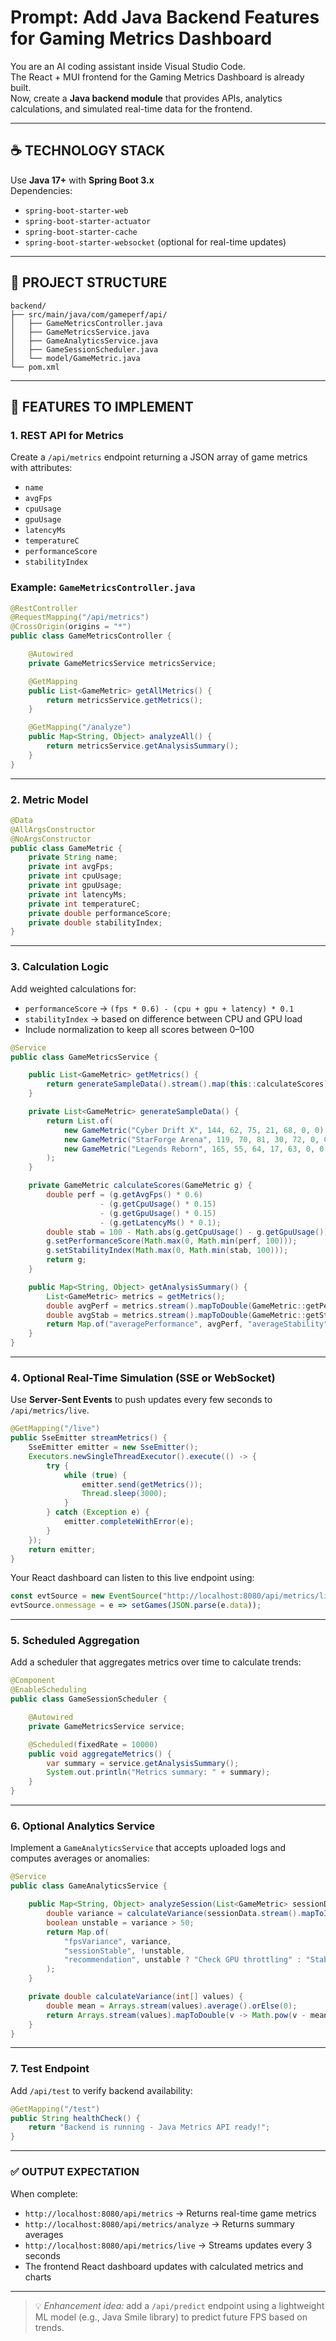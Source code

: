 # Prompt: Add Java Backend Features for Gaming Metrics Dashboard

You are an AI coding assistant inside Visual Studio Code.  
The React + MUI frontend for the Gaming Metrics Dashboard is already built.  
Now, create a **Java backend module** that provides APIs, analytics calculations, and simulated real-time data for the frontend.

---

## ☕️ TECHNOLOGY STACK
Use **Java 17+** with **Spring Boot 3.x**  
Dependencies:  
- `spring-boot-starter-web`  
- `spring-boot-starter-actuator`  
- `spring-boot-starter-cache`  
- `spring-boot-starter-websocket` (optional for real-time updates)

---

## 🧱 PROJECT STRUCTURE

```
backend/
├── src/main/java/com/gameperf/api/
│   ├── GameMetricsController.java
│   ├── GameMetricsService.java
│   ├── GameAnalyticsService.java
│   ├── GameSessionScheduler.java
│   └── model/GameMetric.java
└── pom.xml
```

---

## 🧩 FEATURES TO IMPLEMENT

### 1. **REST API for Metrics**
Create a `/api/metrics` endpoint returning a JSON array of game metrics with attributes:
- `name`
- `avgFps`
- `cpuUsage`
- `gpuUsage`
- `latencyMs`
- `temperatureC`
- `performanceScore`
- `stabilityIndex`

### Example: `GameMetricsController.java`
```java
@RestController
@RequestMapping("/api/metrics")
@CrossOrigin(origins = "*")
public class GameMetricsController {

    @Autowired
    private GameMetricsService metricsService;

    @GetMapping
    public List<GameMetric> getAllMetrics() {
        return metricsService.getMetrics();
    }

    @GetMapping("/analyze")
    public Map<String, Object> analyzeAll() {
        return metricsService.getAnalysisSummary();
    }
}
```

---

### 2. **Metric Model**
```java
@Data
@AllArgsConstructor
@NoArgsConstructor
public class GameMetric {
    private String name;
    private int avgFps;
    private int cpuUsage;
    private int gpuUsage;
    private int latencyMs;
    private int temperatureC;
    private double performanceScore;
    private double stabilityIndex;
}
```

---

### 3. **Calculation Logic**
Add weighted calculations for:
- `performanceScore` → `(fps * 0.6) - (cpu + gpu + latency) * 0.1`
- `stabilityIndex` → based on difference between CPU and GPU load
- Include normalization to keep all scores between 0–100

```java
@Service
public class GameMetricsService {

    public List<GameMetric> getMetrics() {
        return generateSampleData().stream().map(this::calculateScores).toList();
    }

    private List<GameMetric> generateSampleData() {
        return List.of(
            new GameMetric("Cyber Drift X", 144, 62, 75, 21, 68, 0, 0),
            new GameMetric("StarForge Arena", 119, 70, 81, 30, 72, 0, 0),
            new GameMetric("Legends Reborn", 165, 55, 64, 17, 63, 0, 0)
        );
    }

    private GameMetric calculateScores(GameMetric g) {
        double perf = (g.getAvgFps() * 0.6)
                    - (g.getCpuUsage() * 0.15)
                    - (g.getGpuUsage() * 0.15)
                    - (g.getLatencyMs() * 0.1);
        double stab = 100 - Math.abs(g.getCpuUsage() - g.getGpuUsage()) * 0.6;
        g.setPerformanceScore(Math.max(0, Math.min(perf, 100)));
        g.setStabilityIndex(Math.max(0, Math.min(stab, 100)));
        return g;
    }

    public Map<String, Object> getAnalysisSummary() {
        List<GameMetric> metrics = getMetrics();
        double avgPerf = metrics.stream().mapToDouble(GameMetric::getPerformanceScore).average().orElse(0);
        double avgStab = metrics.stream().mapToDouble(GameMetric::getStabilityIndex).average().orElse(0);
        return Map.of("averagePerformance", avgPerf, "averageStability", avgStab, "totalGames", metrics.size());
    }
}
```

---

### 4. **Optional Real-Time Simulation (SSE or WebSocket)**

Use **Server-Sent Events** to push updates every few seconds to `/api/metrics/live`.

```java
@GetMapping("/live")
public SseEmitter streamMetrics() {
    SseEmitter emitter = new SseEmitter();
    Executors.newSingleThreadExecutor().execute(() -> {
        try {
            while (true) {
                emitter.send(getMetrics());
                Thread.sleep(3000);
            }
        } catch (Exception e) {
            emitter.completeWithError(e);
        }
    });
    return emitter;
}
```

Your React dashboard can listen to this live endpoint using:
```js
const evtSource = new EventSource("http://localhost:8080/api/metrics/live");
evtSource.onmessage = e => setGames(JSON.parse(e.data));
```

---

### 5. **Scheduled Aggregation**
Add a scheduler that aggregates metrics over time to calculate trends:

```java
@Component
@EnableScheduling
public class GameSessionScheduler {

    @Autowired
    private GameMetricsService service;

    @Scheduled(fixedRate = 10000)
    public void aggregateMetrics() {
        var summary = service.getAnalysisSummary();
        System.out.println("Metrics summary: " + summary);
    }
}
```

---

### 6. **Optional Analytics Service**
Implement a `GameAnalyticsService` that accepts uploaded logs and computes averages or anomalies:

```java
@Service
public class GameAnalyticsService {

    public Map<String, Object> analyzeSession(List<GameMetric> sessionData) {
        double variance = calculateVariance(sessionData.stream().mapToInt(GameMetric::getAvgFps).toArray());
        boolean unstable = variance > 50;
        return Map.of(
            "fpsVariance", variance,
            "sessionStable", !unstable,
            "recommendation", unstable ? "Check GPU throttling" : "Stable performance"
        );
    }

    private double calculateVariance(int[] values) {
        double mean = Arrays.stream(values).average().orElse(0);
        return Arrays.stream(values).mapToDouble(v -> Math.pow(v - mean, 2)).average().orElse(0);
    }
}
```

---

### 7. **Test Endpoint**
Add `/api/test` to verify backend availability:
```java
@GetMapping("/test")
public String healthCheck() {
    return "Backend is running - Java Metrics API ready!";
}
```

---

### ✅ OUTPUT EXPECTATION
When complete:
- `http://localhost:8080/api/metrics` → Returns real-time game metrics  
- `http://localhost:8080/api/metrics/analyze` → Returns summary averages  
- `http://localhost:8080/api/metrics/live` → Streams updates every 3 seconds  
- The frontend React dashboard updates with calculated metrics and charts  

---

> 💡 *Enhancement idea:* add a `/api/predict` endpoint using a lightweight ML model (e.g., Java Smile library) to predict future FPS based on trends.
````
 
